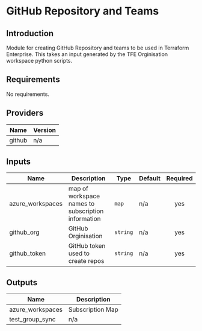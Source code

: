 # GitHub Repository and Teams

## Introduction
Module for creating GitHub Repository and teams to be used in Terraform Enterprise.
This takes an input generated by the TFE Orginisation workspace python scripts.
<br />

<!--- BEGIN_TF_DOCS --->
## Requirements

No requirements.

## Providers

| Name | Version |
|------|---------|
| github | n/a |

## Inputs

| Name | Description | Type | Default | Required |
|------|-------------|------|---------|:--------:|
| azure\_workspaces | map of workspace names to subscription information | `map` | n/a | yes |
| github\_org | GitHub Orginisation | `string` | n/a | yes |
| github\_token | GitHub token used to create repos | `string` | n/a | yes |

## Outputs

| Name | Description |
|------|-------------|
| azure\_workspaces | Subscription Map |
| test\_group\_sync | n/a |

<!--- END_TF_DOCS --->